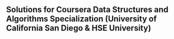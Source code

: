 ## Solutions for Coursera Data Structures and Algorithms Specialization (University of California San Diego & HSE University)
